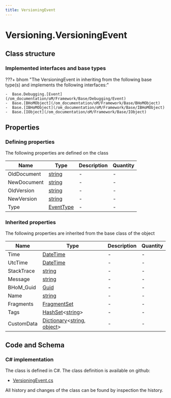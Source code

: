 ```yaml
---
title: VersioningEvent
---
```


# Versioning.VersioningEvent



## Class structure

### Implemented interfaces and base types

???+ bhom "The VersioningEvent in inheriting from the following base type(s) and implements the following interfaces:"

    -  Base.Debugging.[Event](/om_documentation/oM/Framework/Base/Debugging/Event)
    -  Base.[BHoMObject](/om_documentation/oM/Framework/Base/BHoMObject)
    -  Base.[IBHoMObject](/om_documentation/oM/Framework/Base/IBHoMObject)
    -  Base.[IObject](/om_documentation/oM/Framework/Base/IObject)


## Properties



### Defining properties

The following properties are defined on the class

| Name             | Type             | Description      | Quantity         |
|------------------|------------------|------------------|------------------|
| OldDocument | [string](https://learn.microsoft.com/en-us/dotnet/api/System.String?view=netstandard-2.0) | - | - |
| NewDocument | [string](https://learn.microsoft.com/en-us/dotnet/api/System.String?view=netstandard-2.0) | - | - |
| OldVersion | [string](https://learn.microsoft.com/en-us/dotnet/api/System.String?view=netstandard-2.0) | - | - |
| NewVersion | [string](https://learn.microsoft.com/en-us/dotnet/api/System.String?view=netstandard-2.0) | - | - |
| Type | [EventType](/om_documentation/oM/Framework/Base/Debugging/EventType) | - | - |


### Inherited properties
The following properties are inherited from the base class of the object

| Name             | Type             | Description      | Quantity         |
|------------------|------------------|------------------|------------------|
| Time | [DateTime](https://learn.microsoft.com/en-us/dotnet/api/System.DateTime?view=netstandard-2.0) | - | - |
| UtcTime | [DateTime](https://learn.microsoft.com/en-us/dotnet/api/System.DateTime?view=netstandard-2.0) | - | - |
| StackTrace | [string](https://learn.microsoft.com/en-us/dotnet/api/System.String?view=netstandard-2.0) | - | - |
| Message | [string](https://learn.microsoft.com/en-us/dotnet/api/System.String?view=netstandard-2.0) | - | - |
| BHoM_Guid | [Guid](https://learn.microsoft.com/en-us/dotnet/api/System.Guid?view=netstandard-2.0) | - | - |
| Name | [string](https://learn.microsoft.com/en-us/dotnet/api/System.String?view=netstandard-2.0) | - | - |
| Fragments | [FragmentSet](/om_documentation/oM/Framework/Base/FragmentSet) | - | - |
| Tags | [HashSet](https://learn.microsoft.com/en-us/dotnet/api/System.Collections.Generic.HashSet-1?view=netstandard-2.0)&lt;[string](https://learn.microsoft.com/en-us/dotnet/api/System.String?view=netstandard-2.0)&gt; | - | - |
| CustomData | [Dictionary](https://learn.microsoft.com/en-us/dotnet/api/System.Collections.Generic.Dictionary-2?view=netstandard-2.0)&lt;[string](https://learn.microsoft.com/en-us/dotnet/api/System.String?view=netstandard-2.0), [object](https://learn.microsoft.com/en-us/dotnet/api/System.Object?view=netstandard-2.0)&gt; | - | - |


## Code and Schema

### C# implementation

The class is defined in C#. The class definition is available on github:

- [VersioningEvent.cs](https://github.com/BHoM/BHoM/blob/develop/Versioning_oM/VersioningEvent.cs)

All history and changes of the class can be found by inspection the history.
